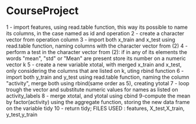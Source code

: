# CourseProject
1 - import features, using read.table function, this way its possible to name its columns, in the case named as id and operation
2 - create a character vector from operation column
3 - import both x_train and x_test using read.table function, naming columns with the character vector from (2)
4 - perform a test in the character vector from (2): if in any of its elements the words "mean", "std" or "Mean" are present store
its number on a numeric vector k
5 - create a new variable xtotal, with merged x_train and x_test, only considering the columns that are listed on k, uting rbind function
6 - import both y_train and y_test using read.table function, naming the column "activity", merge both using rbind(same order as 5), creating ytotal
7 - loop trough the vector and substitute numeric values for names as listed on activity_labels
8 - merge   xtotal, and ytotal using cbind
9-compute the mean by factor(activity) using the aggregate function, storing the new data frame on the variable tidy
10 - return tidy; FILES USED : features, X_test,X_train, y_test,y_train
